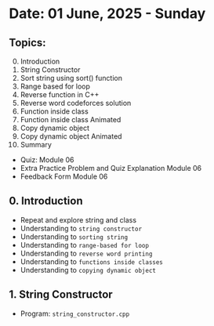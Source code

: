 # Date: 01 June, 2025 - Sunday

## Topics:
0. Introduction
1. String Constructor
2. Sort string using sort() function
3. Range based for loop
4. Reverse function in C++
5. Reverse word codeforces solution
6. Function inside class
7. Function inside class Animated
8. Copy dynamic object
9. Copy dynamic object Animated
10. Summary
- Quiz: Module 06
- Extra Practice Problem and Quiz Explanation Module 06
- Feedback Form Module 06

## 0. Introduction
- Repeat and explore string and class
- Understanding to `string constructor`
- Understanding to `sorting string`
- Understanding to `range-based for loop`
- Understanding to `reverse word printing`
- Understanding to `functions inside classes`
- Understanding to `copying dynamic object`

## 1. String Constructor
- Program: `string_constructor.cpp`